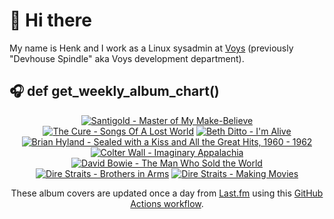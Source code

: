 # 👋 Hi there

My name is Henk and I work as a Linux sysadmin at <a href="https://www.voys.co/about/">Voys</a> (previously "Devhouse Spindle" aka Voys development department).

## 🎧 def get_weekly_album_chart()
<!-- lastfm -->
<p align="center"><a href="https://www.last.fm/music/Santigold/Master+of+My+Make-Believe"><img src="https://lastfm.freetls.fastly.net/i/u/64s/8433bbf1c08246ef9ef4051d07fb2254.png" title="Santigold - Master of My Make-Believe"></a> <a href="https://www.last.fm/music/The+Cure/Songs+Of+A+Lost+World"><img src="https://lastfm.freetls.fastly.net/i/u/64s/434fa54e5459058dc64ae00933bb9511.png" title="The Cure - Songs Of A Lost World"></a> <a href="https://www.last.fm/music/Beth+Ditto/I%27m+Alive"><img src="https://lastfm.freetls.fastly.net/i/u/64s/3c8e72f9df2fd69af7217823d5d9d9b4.png" title="Beth Ditto - I'm Alive"></a> <a href="https://www.last.fm/music/Brian+Hyland/Sealed+with+a+Kiss+and+All+the+Great+Hits,+1960+-+1962"><img src="https://lastfm.freetls.fastly.net/i/u/64s/b1fcf59d319d4993c92ef0b925d07b03.jpg" title="Brian Hyland - Sealed with a Kiss and All the Great Hits, 1960 - 1962"></a> <a href="https://www.last.fm/music/Colter+Wall/Imaginary+Appalachia"><img src="https://lastfm.freetls.fastly.net/i/u/64s/867412b56c0e4f38c30d61cea7917cde.jpg" title="Colter Wall - Imaginary Appalachia"></a> <a href="https://www.last.fm/music/David+Bowie/The+Man+Who+Sold+the+World"><img src="https://lastfm.freetls.fastly.net/i/u/64s/3ee9b608608241149fa36848fd3a549b.png" title="David Bowie - The Man Who Sold the World"></a> <a href="https://www.last.fm/music/Dire+Straits/Brothers+in+Arms"><img src="https://lastfm.freetls.fastly.net/i/u/64s/d3394952d369468ec64a7d5582c013cc.png" title="Dire Straits - Brothers in Arms"></a> <a href="https://www.last.fm/music/Dire+Straits/Making+Movies"><img src="https://lastfm.freetls.fastly.net/i/u/64s/6901015514aa77621215f5a5406daa9c.jpg" title="Dire Straits - Making Movies"></a> </p>

<p align="center">These album covers are updated once a day from <a href="https://www.last.fm/user/hbokh">Last.fm</a> using this <a href="https://github.com/marketplace/actions/lastfm-to-markdown">GitHub Actions workflow</a>.</p>
